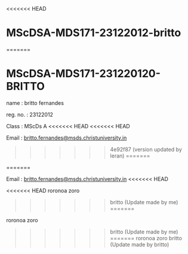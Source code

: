 <<<<<<< HEAD
# MScDSA-MDS171-23122012-britto
=======
# MScDSA-MDS171-231220120-BRITTO

name : britto fernandes

reg. no. : 23122012

Class : MScDs A
<<<<<<< HEAD
<<<<<<< HEAD

Email : britto.fernandes@msds.christuniversity.in
>>>>>>> 4e92f87 (version updated by leran)
=======

=======

Email : britto.fernandes@msds.christuniversity.in
<<<<<<< HEAD

<<<<<<< HEAD
roronoa zoro
>>>>>>> britto (Update made by me)
=======

roronoa zoro
>>>>>>> britto (Update made by me)
=======
roronoa zoro
>>>>>>> britto (Update made by britto)
